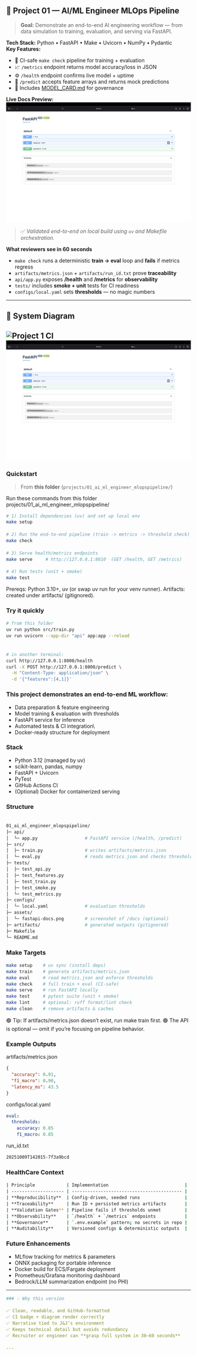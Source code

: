 ## 🧠 Project 01 — AI/ML Engineer MLOps Pipeline

> **Goal:** Demonstrate an end-to-end AI engineering workflow — from data simulation to training, evaluation, and serving via FastAPI.

**Tech Stack:** Python • FastAPI • Make • Uvicorn • NumPy • Pydantic  
**Key Features:**
- 🧩 CI-safe `make check` pipeline for training + evaluation  
- 📈 `/metrics` endpoint returns model accuracy/loss in JSON  
- ⚙️ `/health` endpoint confirms live model + uptime  
- 🧠 `/predict` accepts feature arrays and returns mock predictions  
- 🧾 Includes [MODEL_CARD.md](projects/01_ai_ml_engineer_mlopspipeline/MODEL_CARD.md) for governance

**Live Docs Preview:**  
![Swagger UI Screenshot](projects/01_ai_ml_engineer_mlopspipeline/assets/fastapi-docs.png)

> ✅ *Validated end-to-end on local build using `uv` and Makefile orchestration.*

**What reviewers see in 60 seconds**
- `make check` runs a deterministic **train → eval** loop and **fails** if metrics regress  
- `artifacts/metrics.json` + `artifacts/run_id.txt` prove **traceability**  
- `api/app.py` exposes **/health** and **/metrics** for **observability**  
- `tests/` includes **smoke + unit** tests for CI readiness  
- `configs/local.yaml` sets **thresholds** — no magic numbers

---

## 🧩 System Diagram



![Project 1 CI](https://github.com/MellowEgo/kyree-ai-portfolio/actions/workflows/ci.yaml/badge.svg)
![Swagger UI Screenshot](projects/01_ai_ml_engineer_mlopspipeline/assets/fastapi-docs.png)
---

### Quickstart

> From **this folder** (`projects/01_ai_ml_engineer_mlopspipeline/`)

Run these commands from this folder
projects/01_ai_ml_engineer_mlopspipeline/

```bash
# 1) Install dependencies (uv) and set up local env
make setup

# 2) Run the end-to-end pipeline (train -> metrics -> threshold check)
make check

# 3) Serve health/metrics endpoints
make serve     # http://127.0.0.1:8010  (GET /health, GET /metrics)

# 4) Run tests (unit + smoke)
make test
```

Prereqs: Python 3.10+, uv (or swap uv run for your venv runner).
Artifacts: created under artifacts/ (gitignored).

### Try it quickly
```bash
# from this folder
uv run python src/train.py
uv run uvicorn --app-dir "api" app:app --reload


# in another terminal:
curl http://127.0.0.1:8000/health
curl -X POST http://127.0.0.1:8000/predict \
  -H "Content-Type: application/json" \
  -d '{"features":[4,1]}'
```

### This project demonstrates an end-to-end ML workflow:
- Data preparation & feature engineering
- Model training & evaluation with thresholds
- FastAPI service for inference
- Automated tests & CI integration\
- Docker-ready structure for deployment

### Stack
- Python 3.12 (managed by uv)
- scikit-learn, pandas, numpy
- FastAPI + Uvicorn
- PyTest
- GitHub Actions CI
- (Optional) Docker for containerized serving

### Structure
```bash

01_ai_ml_engineer_mlopspipeline/
├─ api/
│  └─ app.py                  # FastAPI service (/health, /predict)
├─ src/
│  ├─ train.py                # writes artifacts/metrics.json
│  └─ eval.py                 # reads metrics.json and checks thresholds
├─ tests/
│  ├─ test_api.py
│  ├─ test_features.py
│  ├─ test_train.py
│  ├─ test_smoke.py
│  └─ test_metrics.py
├─ configs/
│  └─ local.yaml              # evaluation thresholds
├─ assets/
│  └─ fastapi-docs.png        # screenshot of /docs (optional)
├─ artifacts/                 # generated outputs (gitignored)
├─ Makefile
└─ README.md

```
### Make Targets
```bash
make setup    # uv sync (install deps)
make train    # generate artifacts/metrics.json
make eval     # read metrics.json and enforce thresholds
make check    # full train + eval (CI-safe)
make serve    # run FastAPI locally
make test     # pytest suite (unit + smoke)
make lint     # optional: ruff format/lint check
make clean    # remove artifacts & caches
```
🟢 Tip: If artifacts/metrics.json doesn’t exist, run make train first.
🟢 The API is optional — omit if you’re focusing on pipeline behavior.

### Example Outputs 
artifacts/metrics.json
```json
{
  "accuracy": 0.91,
  "f1_macro": 0.90,
  "latency_ms": 43.5
}
```
configs/local.yaml 
```yaml 
eval:
  thresholds:
    accuracy: 0.85
    f1_macro: 0.85
```
run_id.txt
```bash
20251009T142015-7f3a9bcd
```
### HealthCare Context 
```bash
| Principle            | Implementation                             |
| -------------------- | ------------------------------------------ |
| **Reproducibility**  | Config-driven, seeded runs                 |
| **Traceability**     | Run ID + persisted metrics artifacts       |
| **Validation Gates** | Pipeline fails if thresholds unmet         |
| **Observability**    | `/health` + `/metrics` endpoints           |
| **Governance**       | `.env.example` pattern; no secrets in repo |
| **Auditability**     | Versioned configs & deterministic outputs  |
```

### Future Enhancements
- MLflow tracking for metrics & parameters
- ONNX packaging for portable inference
- Docker build for ECS/Fargate deployment
- Prometheus/Grafana monitoring dashboard
- Bedrock/LLM summarization endpoint (no PHI)


---
```yaml
### 💡 Why this version

✅ Clean, readable, and GitHub-formatted  
✅ CI badge + diagram render correctly  
✅ Narrative tied to J&J’s environment  
✅ Keeps technical detail but avoids redundancy  
✅ Recruiter or engineer can **grasp full system in 30–60 seconds**

---

